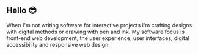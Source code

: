 ## Hello 😎

When I'm not writing software for interactive projects I'm crafting designs with digital methods or drawing with pen and ink. My software focus is front-end web development, the user experience, user interfaces, digital accessibility and responsive web design.
